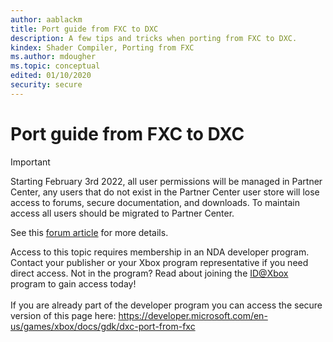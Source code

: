 ```yaml
---
author: aablackm
title: Port guide from FXC to DXC
description: A few tips and tricks when porting from FXC to DXC.
kindex: Shader Compiler, Porting from FXC
ms.author: mdougher
ms.topic: conceptual
edited: 01/10/2020
security: secure
---
```


# Port guide from FXC to DXC
> [!IMPORTANT]
> Starting February 3rd 2022, all user permissions will be managed in Partner Center, any users that do not exist in the Partner Center user store will lose access to forums, secure documentation, and downloads. To maintain access all users should be migrated to Partner Center. <p></p>See this <a href="https://forums.xboxlive.com/articles/132187/breaking-change-user-access-for-forums-secure-docu.html">forum article</a> for more details.  

 Access to this topic requires membership in an NDA developer program. Contact your publisher or your Xbox program representative if you need direct access. Not in the program? Read about joining the <a href="https://www.xbox.com/Developers/id">ID@Xbox</a> program to gain access today!  <br/><br/>If you are already part of the developer program you can access the secure version of this page here: <a target="_blank" href="https://developer.microsoft.com/en-us/games/xbox/docs/gdk/dxc-port-from-fxc">https://developer.microsoft.com/en-us/games/xbox/docs/gdk/dxc-port-from-fxc</a>